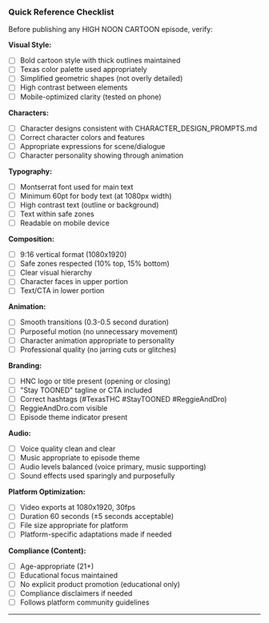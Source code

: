 ### Quick Reference Checklist

Before publishing any HIGH NOON CARTOON episode, verify:

**Visual Style:**
- [ ] Bold cartoon style with thick outlines maintained
- [ ] Texas color palette used appropriately
- [ ] Simplified geometric shapes (not overly detailed)
- [ ] High contrast between elements
- [ ] Mobile-optimized clarity (tested on phone)

**Characters:**
- [ ] Character designs consistent with CHARACTER_DESIGN_PROMPTS.md
- [ ] Correct character colors and features
- [ ] Appropriate expressions for scene/dialogue
- [ ] Character personality showing through animation

**Typography:**
- [ ] Montserrat font used for main text
- [ ] Minimum 60pt for body text (at 1080px width)
- [ ] High contrast text (outline or background)
- [ ] Text within safe zones
- [ ] Readable on mobile device

**Composition:**
- [ ] 9:16 vertical format (1080x1920)
- [ ] Safe zones respected (10% top, 15% bottom)
- [ ] Clear visual hierarchy
- [ ] Character faces in upper portion
- [ ] Text/CTA in lower portion

**Animation:**
- [ ] Smooth transitions (0.3-0.5 second duration)
- [ ] Purposeful motion (no unnecessary movement)
- [ ] Character animation appropriate to personality
- [ ] Professional quality (no jarring cuts or glitches)

**Branding:**
- [ ] HNC logo or title present (opening or closing)
- [ ] "Stay TOONED" tagline or CTA included
- [ ] Correct hashtags (#TexasTHC #StayTOONED #ReggieAndDro)
- [ ] ReggieAndDro.com visible
- [ ] Episode theme indicator present

**Audio:**
- [ ] Voice quality clean and clear
- [ ] Music appropriate to episode theme
- [ ] Audio levels balanced (voice primary, music supporting)
- [ ] Sound effects used sparingly and purposefully

**Platform Optimization:**
- [ ] Video exports at 1080x1920, 30fps
- [ ] Duration 60 seconds (±5 seconds acceptable)
- [ ] File size appropriate for platform
- [ ] Platform-specific adaptations made if needed

**Compliance (Content):**
- [ ] Age-appropriate (21+)
- [ ] Educational focus maintained
- [ ] No explicit product promotion (educational only)
- [ ] Compliance disclaimers if needed
- [ ] Follows platform community guidelines

---
